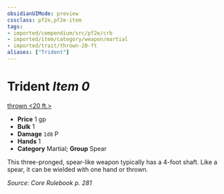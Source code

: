 ```yaml
---
obsidianUIMode: preview
cssclass: pf2e,pf2e-item
tags:
- imported/compendium/src/pf2e/crb
- imported/item/category/weapon/martial
- imported/trait/thrown-20-ft
aliases: ["Trident"]
---
```

# Trident *Item 0*  
[thrown <20 ft.>](thrown.md)  

- **Price** 1 gp
- **Bulk** 1
- **Damage** `1d8` P
- **Hands** 1
- **Category** Martial; **Group** Spear 

This three-pronged, spear-like weapon typically has a 4-foot shaft. Like a spear, it can be wielded with one hand or thrown.

*Source: Core Rulebook p. 281*